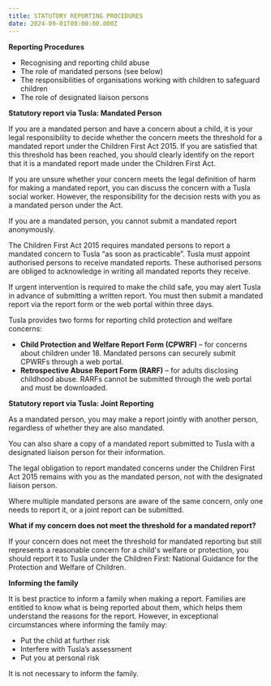 ```yaml
---
title: STATUTORY REPORTING PROCEDURES
date: 2024-09-01T00:00:00.000Z
---
```

**Reporting Procedures**

- Recognising and reporting child abuse  
- The role of mandated persons (see below)  
- The responsibilities of organisations working with children to safeguard children  
- The role of designated liaison persons  

**Statutory report via Tusla: Mandated Person**

If you are a mandated person and have a concern about a child, it is your legal responsibility to decide whether the concern meets the threshold for a mandated report under the Children First Act 2015. If you are satisfied that this threshold has been reached, you should clearly identify on the report that it is a mandated report made under the Children First Act.

If you are unsure whether your concern meets the legal definition of harm for making a mandated report, you can discuss the concern with a Tusla social worker. However, the responsibility for the decision rests with you as a mandated person under the Act.

If you are a mandated person, you cannot submit a mandated report anonymously.

The Children First Act 2015 requires mandated persons to report a mandated concern to Tusla “as soon as practicable”. Tusla must appoint authorised persons to receive mandated reports. These authorised persons are obliged to acknowledge in writing all mandated reports they receive.

If urgent intervention is required to make the child safe, you may alert Tusla in advance of submitting a written report. You must then submit a mandated report via the report form or the web portal within three days.

Tusla provides two forms for reporting child protection and welfare concerns:

- **Child Protection and Welfare Report Form (CPWRF)** – for concerns about children under 18. Mandated persons can securely submit CPWRFs through a web portal.  
- **Retrospective Abuse Report Form (RARF)** – for adults disclosing childhood abuse. RARFs cannot be submitted through the web portal and must be downloaded.

**Statutory report via Tusla: Joint Reporting**

As a mandated person, you may make a report jointly with another person, regardless of whether they are also mandated.

You can also share a copy of a mandated report submitted to Tusla with a designated liaison person for their information.

The legal obligation to report mandated concerns under the Children First Act 2015 remains with you as the mandated person, not with the designated liaison person.

Where multiple mandated persons are aware of the same concern, only one needs to report it, or a joint report can be submitted.

**What if my concern does not meet the threshold for a mandated report?**

If your concern does not meet the threshold for mandated reporting but still represents a reasonable concern for a child's welfare or protection, you should report it to Tusla under the Children First: National Guidance for the Protection and Welfare of Children.

**Informing the family**

It is best practice to inform a family when making a report. Families are entitled to know what is being reported about them, which helps them understand the reasons for the report. However, in exceptional circumstances where informing the family may:

- Put the child at further risk  
- Interfere with Tusla’s assessment  
- Put you at personal risk  

It is not necessary to inform the family.
